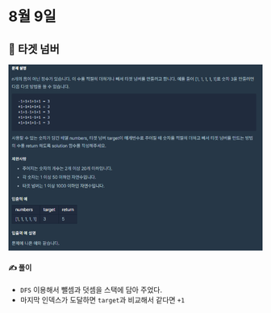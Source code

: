 #  8월 9일

## 🚩 타겟 넘버

[![image-20210809221210428](README.assets/image-20210809221210428.png)](https://programmers.co.kr/learn/courses/30/lessons/43165)



#### ✍ 풀이

- `DFS` 이용해서 뺄셈과 덧셈을 스택에 담아 주었다.
- 마지막 인덱스가 도달하면 `target`과 비교해서 같다면 `+1`